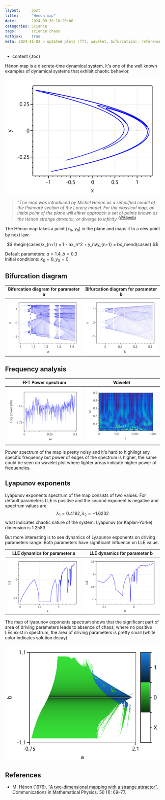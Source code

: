 ```yaml
---
layout:     post
title:      "Hénon map"
date:       2024-09-30 10:20:00
categories: Science
tags:       science chaos
mathjax:    true
meta: 2024-11-02 > updated plots (fft, wavelet, bifurcation), referenced original paper.
---
```


* content
{:toc}

Hénon map is a discrete-time dynamical system. It's one of the well known examples of dynamical systems that exhibit chaotic behavior.

![Henon attractor](/assets/sci-data/henon_attractor.png)





 > _"The map was introduced by Michel Hénon as a simplified model of the Poincaré section of the Lorenz model. For the classical map, an initial point of the plane will either approach a set of points known as the Hénon strange attractor, or diverge to infinity."_<sup>[Wikipedia](https://en.wikipedia.org/wiki/Hénon_map)</sup>

The Hénon map takes a point ($x_n$, $y_n$) in the plane and maps it to a new point by next law:

$$
\begin{cases}x_{n+1} = 1 - ax_n^2 + y_n\\y_{n+1} = bx_n\end{cases}
$$

Default parameters: $a=1.4, b=0.3$  
Initial conditions: $x_0=0, y_0=0$


## Bifurcation diagram

| Bifurcation diagram for parameter a | Bifurcation diagram for parameter b |
|-------------------------------------|-------------------------------------|
|![](/assets/sci-data/henon_bifur_a.jpg)|![](/assets/sci-data/henon_bifur_b.jpg)|

## Frequency analysis

| FFT Power spectrum | Wavelet |
|--------------------|---------|
|![](/assets/sci-data/henon_fft.png)|![](/assets/sci-data/henon_wavelet.jpg)|

Power spectrum of the map is pretty noisy and it's hard to highlingt any specific frequency but power of edges of the spectrum is higher, the same could be seen on wavelet plot where lighter areas indicate higher power of frequencies.
 
## Lyapunov exponents
Lyapunov exponents spectrum of the map consists of two values. For default parameters LLE is positive and the second exponent is negative and spectrum values are: 
$$λ_1 = 0.4192, λ_2 = −1.6232$$ 
what indicates chaotic nature of the system. Lyapunov (or Kaplan-Yorke) dimension is $1.2583$.

But more interesting is to see dynamics of Lyapunov exponents on driving parameters range. Both parameters have significant influence on LLE value.

| LLE dynamics for parameter a | LLE dynamics for parameter b |
|------------------------------|------------------------------|
|![](/assets/sci-data/henon_lle_a.png)|![](/assets/sci-data/henon_lle_b.png)|

The map of lyapunov exponents spectrum shows that the significant part of area of driving parameters leads to absence of chaos, where no positive LEs exist in spectrum, the area of driving parameters is pretty small (white color indicates solution decay)

![Henon attractor](/assets/sci-data/henon_lyapunov_map_a_b.png)

## References

 - M. Hénon (1976). ["A two-dimensional mapping with a strange attractor"](http://projecteuclid.org/euclid.cmp/1103900150). Communications in Mathematical Physics. 50 (1): 69–77.